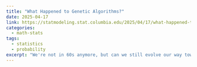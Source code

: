 ```yaml
---
title: "What Happened to Genetic Algorithms?"
date: 2025-04-17
link: https://statmodeling.stat.columbia.edu/2025/04/17/what-happened-to-genetic-algorithms/
categories:
  - math-stats
tags:
  - statistics
  - probability
excerpt: "We're not in 60s anymore, but can we still evolve our way toward successful software? Stats spin on GAs and their variants, as well as some shortcomings."
---
```

